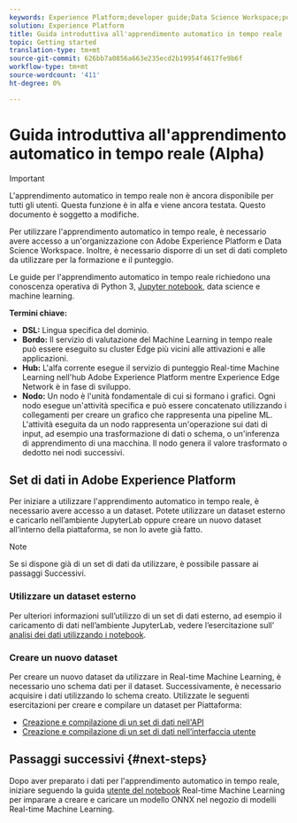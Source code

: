 ```yaml
---
keywords: Experience Platform;developer guide;Data Science Workspace;popular topics;Real time machine learning;
solution: Experience Platform
title: Guida introduttiva all'apprendimento automatico in tempo reale
topic: Getting started
translation-type: tm+mt
source-git-commit: 626bb7a0856a663e235ecd2b19954f4617fe9b6f
workflow-type: tm+mt
source-wordcount: '411'
ht-degree: 0%

---
```



# Guida introduttiva all&#39;apprendimento automatico in tempo reale (Alpha)

>[!IMPORTANT]
>L&#39;apprendimento automatico in tempo reale non è ancora disponibile per tutti gli utenti. Questa funzione è in alfa e viene ancora testata. Questo documento è soggetto a modifiche.

Per utilizzare l&#39;apprendimento automatico in tempo reale, è necessario avere accesso a un&#39;organizzazione con Adobe Experience Platform e Data Science Workspace. Inoltre, è necessario disporre di un set di dati completo da utilizzare per la formazione e il punteggio.

Le guide per l&#39;apprendimento automatico in tempo reale richiedono una conoscenza operativa di Python 3, [Jupyter notebook](../jupyterlab/overview.md), data science e machine learning.

**Termini chiave:**

- **DSL:** Lingua specifica del dominio.
- **Bordo:** Il servizio di valutazione del Machine Learning in tempo reale può essere eseguito su cluster Edge più vicini alle attivazioni e alle applicazioni.
- **Hub:** L&#39;alfa corrente esegue il servizio di punteggio Real-time Machine Learning nell&#39;hub Adobe Experience Platform mentre Experience Edge Network è in fase di sviluppo.
- **Nodo:** Un nodo è l&#39;unità fondamentale di cui si formano i grafici. Ogni nodo esegue un&#39;attività specifica e può essere concatenato utilizzando i collegamenti per creare un grafico che rappresenta una pipeline ML. L&#39;attività eseguita da un nodo rappresenta un&#39;operazione sui dati di input, ad esempio una trasformazione di dati o schema, o un&#39;inferenza di apprendimento di una macchina. Il nodo genera il valore trasformato o dedotto nei nodi successivi.

## Set di dati in Adobe Experience Platform

Per iniziare a utilizzare l&#39;apprendimento automatico in tempo reale, è necessario avere accesso a un dataset. Potete utilizzare un dataset esterno e caricarlo nell’ambiente JupyterLab oppure creare un nuovo dataset all’interno della piattaforma, se non lo avete già fatto.

>[!NOTE]
>Se si dispone già di un set di dati da utilizzare, è possibile passare ai passaggi [](#next-steps)Successivi.

### Utilizzare un dataset esterno

Per ulteriori informazioni sull’utilizzo di un set di dati esterno, ad esempio il caricamento di dati nell’ambiente JupyterLab, vedere l’esercitazione sull’ [analisi dei dati utilizzando i notebook](../jupyterlab/analyze-your-data.md#external-data).

### Creare un nuovo dataset

Per creare un nuovo dataset da utilizzare in Real-time Machine Learning, è necessario uno schema dati per il dataset. Successivamente, è necessario acquisire i dati utilizzando lo schema creato. Utilizzate le seguenti esercitazioni per creare e compilare un dataset per Piattaforma:

- [Creazione e compilazione di un set di dati nell&#39;API](../../catalog/datasets/create.md)
- [Creazione e compilazione di un set di dati nell’interfaccia utente](../../ingestion/tutorials/ingest-batch-data.md)

## Passaggi successivi {#next-steps}

Dopo aver preparato i dati per l&#39;apprendimento automatico in tempo reale, iniziare seguendo la guida [utente del notebook](./rtml-authoring-notebook.md) Real-time Machine Learning per imparare a creare e caricare un modello ONNX nel negozio di modelli Real-time Machine Learning.

